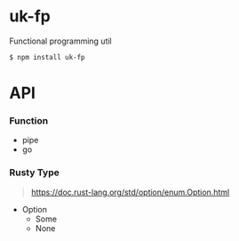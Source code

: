 # uk-fp
Functional programming util

```bash
$ npm install uk-fp
```

# API
### Function
  * pipe
  * go

### Rusty Type
> https://doc.rust-lang.org/std/option/enum.Option.html
  * Option
    * Some
    * None
